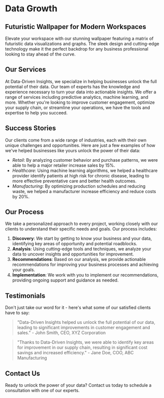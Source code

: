 <!--font:Poppins-->

# Data Growth

## Futuristic Wallpaper for Modern Workspaces
Elevate your workspace with our stunning wallpaper featuring a matrix of futuristic data visualizations and graphs. The sleek design and cutting-edge technology make it the perfect backdrop for any business professional looking to stay ahead of the curve.

## Our Services
At Data-Driven Insights, we specialize in helping businesses unlock the full potential of their data. Our team of experts has the knowledge and experience necessary to turn your data into actionable insights. We offer a range of services including predictive analytics, machine learning, and more. Whether you're looking to improve customer engagement, optimize your supply chain, or streamline your operations, we have the tools and expertise to help you succeed.

## Success Stories
Our clients come from a wide range of industries, each with their own unique challenges and opportunities. Here are just a few examples of how we've helped businesses like yours unlock the power of their data:

- *Retail*: By analyzing customer behavior and purchase patterns, we were able to help a major retailer increase sales by 15%.
- *Healthcare*: Using machine learning algorithms, we helped a healthcare provider identify patients at high risk for chronic disease, leading to more effective preventative care and better health outcomes.
- *Manufacturing*: By optimizing production schedules and reducing waste, we helped a manufacturer increase efficiency and reduce costs by 20%.

## Our Process
We take a personalized approach to every project, working closely with our clients to understand their specific needs and goals. Our process includes:

1. **Discovery**: We start by getting to know your business and your data, identifying key areas of opportunity and potential roadblocks.
2. **Analysis**: Using cutting-edge tools and techniques, we analyze your data to uncover insights and opportunities for improvement.
3. **Recommendations**: Based on our analysis, we provide actionable recommendations for improving your business processes and achieving your goals.
4. **Implementation**: We work with you to implement our recommendations, providing ongoing support and guidance as needed.

## Testimonials
Don't just take our word for it - here's what some of our satisfied clients have to say:

> "Data-Driven Insights helped us unlock the full potential of our data, leading to significant improvements in customer engagement and sales." - John Smith, CEO, XYZ Corporation

> "Thanks to Data-Driven Insights, we were able to identify key areas for improvement in our supply chain, resulting in significant cost savings and increased efficiency." - Jane Doe, COO, ABC Manufacturing

## Contact Us
Ready to unlock the power of your data? Contact us today to schedule a consultation with one of our experts.

<!--

Write me content for website with wallpaper which alt text is:

"A wallpaper featuring a matrix of futuristic data visualizations and graphs"

The name/title of the page should not be 1:1 copy of the alt text but rather a real content of the website which is using this wallpaper.

- Use markdown format 
- Start with heading
- Heading should be short and concise
- The content should look like a real website 
- The website should not be about the wallpaper, wallpaper is just a related background
- Heading should be contain work "wallpaper" or "background"
- Include real sections like references, contact, user stories, etc. use things relevant to the page purpose.
- Feel free to use structure like headings, bullets, numbering, blockquotes, paragraphs, horizontal lines, etc.
- You can use formatting like bold or _italic_
- You can include UTF-8 emojis
- Links should be only #hash anchors (and you can refer to the document itself)
- Do not include images


---


# Data-Driven Insights: Unlocking the Future of Business

## Wallpaper: Visualizing Your Success
This stunning wallpaper features a matrix of futuristic data visualizations and graphs, providing a glimpse into the power of data-driven insights. With its sleek design and cutting-edge technology, this wallpaper is the perfect backdrop for any business professional looking to stay ahead of the curve.

## Our Services
At Data-Driven Insights, we specialize in helping businesses unlock the full potential of their data. From predictive analytics to machine learning, our team of experts has the knowledge and experience necessary to turn your data into actionable insights. Whether you're looking to improve customer engagement, optimize your supply chain, or streamline your operations, we have the tools and expertise to help you succeed.

## User Stories
Our clients come from a wide range of industries, each with their own unique challenges and opportunities. Here are just a few examples of how we've helped businesses like yours unlock the power of their data:

- *Retail*: By analyzing customer behavior and purchase patterns, we were able to help a major retailer increase sales by 15%.
- *Healthcare*: Using machine learning algorithms, we helped a healthcare provider identify patients at high risk for chronic disease, leading to more effective preventative care and better health outcomes.
- *Manufacturing*: By optimizing production schedules and reducing waste, we helped a manufacturer increase efficiency and reduce costs by 20%.

## Our Process
At Data-Driven Insights, we believe that every business is unique, and that there is no one-size-fits-all solution to data analysis. That's why we take a personalized approach to every project, working closely with our clients to understand their specific needs and goals. Our process includes:

1. **Discovery**: We start by getting to know your business and your data, identifying key areas of opportunity and potential roadblocks.
2. **Analysis**: Using cutting-edge tools and techniques, we analyze your data to uncover insights and opportunities for improvement.
3. **Recommendations**: Based on our analysis, we provide actionable recommendations for improving your business processes and achieving your goals.
4. **Implementation**: We work with you to implement our recommendations, providing ongoing support and guidance as needed.

## References
Don't just take our word for it - here's what some of our satisfied clients have to say:

> "Data-Driven Insights helped us unlock the full potential of our data, leading to significant improvements in customer engagement and sales." - John Smith, CEO, XYZ Corporation

> "Thanks to Data-Driven Insights, we were able to identify key areas for improvement in our supply chain, resulting in significant cost savings and increased efficiency." - Jane Doe, COO, ABC Manufacturing

## Contact Us
Ready to unlock the power of your data? Contact us today to schedule a consultation with one of our experts.


---


Heading is too long, rewrite whole content.


---


# Unlocking the Future of Business with Data-Driven Insights

## Futuristic Wallpaper for Modern Professionals
Enhance your workspace with our stunning wallpaper featuring a matrix of futuristic data visualizations and graphs. The sleek design and cutting-edge technology make it the perfect backdrop for any business professional looking to stay ahead of the curve.

## Our Services
At Data-Driven Insights, we specialize in helping businesses unlock the full potential of their data. Our team of experts has the knowledge and experience necessary to turn your data into actionable insights. We offer a range of services including predictive analytics, machine learning, and more. Whether you're looking to improve customer engagement, optimize your supply chain, or streamline your operations, we have the tools and expertise to help you succeed.

## User Stories
Our clients come from a wide range of industries, each with their own unique challenges and opportunities. Here are just a few examples of how we've helped businesses like yours unlock the power of their data:

- *Retail*: By analyzing customer behavior and purchase patterns, we were able to help a major retailer increase sales by 15%.
- *Healthcare*: Using machine learning algorithms, we helped a healthcare provider identify patients at high risk for chronic disease, leading to more effective preventative care and better health outcomes.
- *Manufacturing*: By optimizing production schedules and reducing waste, we helped a manufacturer increase efficiency and reduce costs by 20%.

## Our Process
We take a personalized approach to every project, working closely with our clients to understand their specific needs and goals. Our process includes:

1. **Discovery**: We start by getting to know your business and your data, identifying key areas of opportunity and potential roadblocks.
2. **Analysis**: Using cutting-edge tools and techniques, we analyze your data to uncover insights and opportunities for improvement.
3. **Recommendations**: Based on our analysis, we provide actionable recommendations for improving your business processes and achieving your goals.
4. **Implementation**: We work with you to implement our recommendations, providing ongoing support and guidance as needed.

## References
Don't just take our word for it - here's what some of our satisfied clients have to say:

> "Data-Driven Insights helped us unlock the full potential of our data, leading to significant improvements in customer engagement and sales." - John Smith, CEO, XYZ Corporation

> "Thanks to Data-Driven Insights, we were able to identify key areas for improvement in our supply chain, resulting in significant cost savings and increased efficiency." - Jane Doe, COO, ABC Manufacturing

## Contact Us
Ready to unlock the power of your data? Contact us today to schedule a consultation with one of our experts.


---


Heading is too long, rewrite whole content.


---


# Data-Driven Insights for Your Business

## Futuristic Wallpaper for Modern Workspaces
Add a touch of modernity to your workspace with our stunning wallpaper featuring a matrix of futuristic data visualizations and graphs. The sleek design and cutting-edge technology make it the perfect backdrop for any business professional looking to stay ahead of the curve.

## Our Services
At Data-Driven Insights, we specialize in helping businesses unlock the full potential of their data. Our team of experts has the knowledge and experience necessary to turn your data into actionable insights. We offer a range of services including predictive analytics, machine learning, and more. Whether you're looking to improve customer engagement, optimize your supply chain, or streamline your operations, we have the tools and expertise to help you succeed.

## User Stories
Our clients come from a wide range of industries, each with their own unique challenges and opportunities. Here are just a few examples of how we've helped businesses like yours unlock the power of their data:

- *Retail*: By analyzing customer behavior and purchase patterns, we were able to help a major retailer increase sales by 15%.
- *Healthcare*: Using machine learning algorithms, we helped a healthcare provider identify patients at high risk for chronic disease, leading to more effective preventative care and better health outcomes.
- *Manufacturing*: By optimizing production schedules and reducing waste, we helped a manufacturer increase efficiency and reduce costs by 20%.

## Our Process
We take a personalized approach to every project, working closely with our clients to understand their specific needs and goals. Our process includes:

1. **Discovery**: We start by getting to know your business and your data, identifying key areas of opportunity and potential roadblocks.
2. **Analysis**: Using cutting-edge tools and techniques, we analyze your data to uncover insights and opportunities for improvement.
3. **Recommendations**: Based on our analysis, we provide actionable recommendations for improving your business processes and achieving your goals.
4. **Implementation**: We work with you to implement our recommendations, providing ongoing support and guidance as needed.

## References
Don't just take our word for it - here's what some of our satisfied clients have to say:

> "Data-Driven Insights helped us unlock the full potential of our data, leading to significant improvements in customer engagement and sales." - John Smith, CEO, XYZ Corporation

> "Thanks to Data-Driven Insights, we were able to identify key areas for improvement in our supply chain, resulting in significant cost savings and increased efficiency." - Jane Doe, COO, ABC Manufacturing

## Contact Us
Ready to unlock the power of your data? Contact us today to schedule a consultation with one of our experts.


---


Heading is too long, rewrite whole content.


---


# Unlock the Potential of Your Business with Data-Driven Insights

## Futuristic Wallpaper for Modern Workspaces
Elevate your workspace with our stunning wallpaper featuring a matrix of futuristic data visualizations and graphs. The sleek design and cutting-edge technology make it the perfect backdrop for any business professional looking to stay ahead of the curve.

## Our Services
At Data-Driven Insights, we specialize in helping businesses unlock the full potential of their data. Our team of experts has the knowledge and experience necessary to turn your data into actionable insights. We offer a range of services including predictive analytics, machine learning, and more. Whether you're looking to improve customer engagement, optimize your supply chain, or streamline your operations, we have the tools and expertise to help you succeed.

## Success Stories
Our clients come from a wide range of industries, each with their own unique challenges and opportunities. Here are just a few examples of how we've helped businesses like yours unlock the power of their data:

- *Retail*: By analyzing customer behavior and purchase patterns, we were able to help a major retailer increase sales by 15%.
- *Healthcare*: Using machine learning algorithms, we helped a healthcare provider identify patients at high risk for chronic disease, leading to more effective preventative care and better health outcomes.
- *Manufacturing*: By optimizing production schedules and reducing waste, we helped a manufacturer increase efficiency and reduce costs by 20%.

## Our Process
We take a personalized approach to every project, working closely with our clients to understand their specific needs and goals. Our process includes:

1. **Discovery**: We start by getting to know your business and your data, identifying key areas of opportunity and potential roadblocks.
2. **Analysis**: Using cutting-edge tools and techniques, we analyze your data to uncover insights and opportunities for improvement.
3. **Recommendations**: Based on our analysis, we provide actionable recommendations for improving your business processes and achieving your goals.
4. **Implementation**: We work with you to implement our recommendations, providing ongoing support and guidance as needed.

## Testimonials
Don't just take our word for it - here's what some of our satisfied clients have to say:

> "Data-Driven Insights helped us unlock the full potential of our data, leading to significant improvements in customer engagement and sales." - John Smith, CEO, XYZ Corporation

> "Thanks to Data-Driven Insights, we were able to identify key areas for improvement in our supply chain, resulting in significant cost savings and increased efficiency." - Jane Doe, COO, ABC Manufacturing

## Contact Us
Ready to unlock the power of your data? Contact us today to schedule a consultation with one of our experts.


---


Write me a Google font which is best fitting for the website.

Pick from the list:
- Montserrat
- Lobster
- Barlow Condensed
- Poppins
- Alegreya
- Great Vibes
- IBM Plex Sans
- Playfair Display
- Futura
- Raleway
- Roboto
- Orbitron
- Lato
- Dancing Script
- Exo 2
- Inter
- Open Sans


Write just the font name nothing else.


---


Poppins

-->
